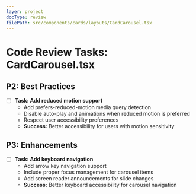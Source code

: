 ```yaml
---
layer: project
docType: review
filePath: src/components/cards/layouts/CardCarousel.tsx
---
```


# Code Review Tasks: CardCarousel.tsx

## P2: Best Practices
- [ ] **Task: Add reduced motion support**
  - Add prefers-reduced-motion media query detection
  - Disable auto-play and animations when reduced motion is preferred
  - Respect user accessibility preferences
  - **Success:** Better accessibility for users with motion sensitivity

## P3: Enhancements
- [ ] **Task: Add keyboard navigation**
  - Add arrow key navigation support
  - Include proper focus management for carousel items
  - Add screen reader announcements for slide changes
  - **Success:** Better keyboard accessibility for carousel navigation 